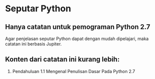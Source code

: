 # Seputar Python
## Hanya catatan untuk pemograman Python 2.7

Agar penjelasan seputar Python dapat dengan mudah dipelajari, maka catatan ini berbasis Jupiter.

## Konten dari catatan ini kurang lebih:
1. Pendahuluan
1.1 Mengenal Penulisan Dasar Pada Python 2.7
